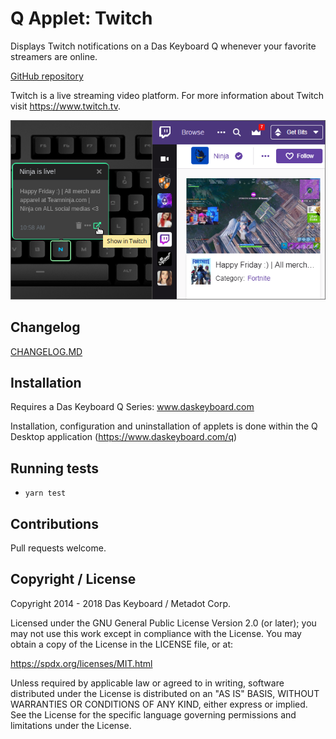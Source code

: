 # Q Applet: Twitch

Displays Twitch notifications on a Das Keyboard Q whenever your favorite streamers are online.

[GitHub repository](https://github.com/daskeyboard/daskeyboard-applet--twitch)

Twitch is a live streaming video platform.
For more information about Twitch visit <https://www.twitch.tv>.

![Twitch applet on a Das Keybaord Q](assets/image.png "Das Keyboard Twitch applet")

## Changelog

[CHANGELOG.MD](CHANGELOG.md)

## Installation

Requires a Das Keyboard Q Series: www.daskeyboard.com

Installation, configuration and uninstallation of applets is done within
the Q Desktop application (https://www.daskeyboard.com/q)

## Running tests

- `yarn test`

## Contributions

Pull requests welcome.

## Copyright / License

Copyright 2014 - 2018 Das Keyboard / Metadot Corp.

Licensed under the GNU General Public License Version 2.0 (or later);
you may not use this work except in compliance with the License.
You may obtain a copy of the License in the LICENSE file, or at:

   https://spdx.org/licenses/MIT.html

Unless required by applicable law or agreed to in writing, software
distributed under the License is distributed on an "AS IS" BASIS,
WITHOUT WARRANTIES OR CONDITIONS OF ANY KIND, either express or implied.
See the License for the specific language governing permissions and
limitations under the License.